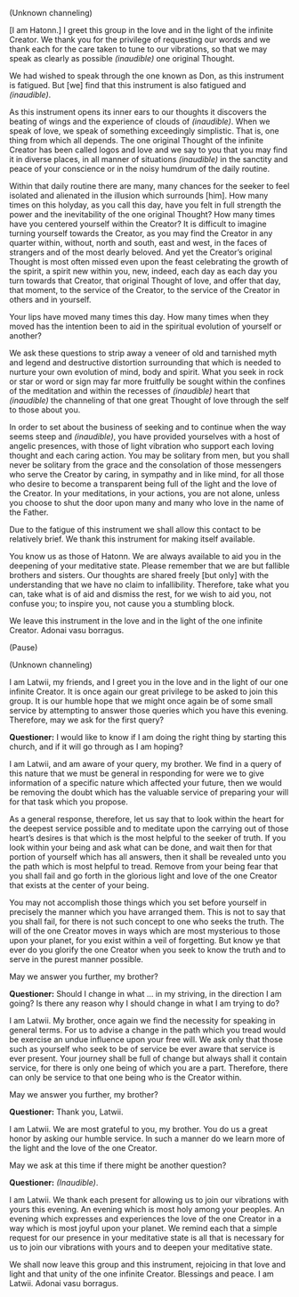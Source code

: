 <p class="channel-type">(Unknown channeling)</p>
<p>[I am Hatonn.] I greet this group in the love and in the light of the infinite Creator. We thank you for the privilege of requesting our words and we thank each for the care taken to tune to our vibrations, so that we may speak as clearly as possible <em>(inaudible)</em> one original Thought.</p>
<p>We had wished to speak through the one known as Don, as this instrument is fatigued. But [we] find that this instrument is also fatigued and <em>(inaudible)</em>.</p>
<p>As this instrument opens its inner ears to our thoughts it discovers the beating of wings and the experience of clouds of <em>(inaudible)</em>. When we speak of love, we speak of something exceedingly simplistic. That is, one thing from which all depends. The one original Thought of the infinite Creator has been called logos and love and we say to you that you may find it in diverse places, in all manner of situations <em>(inaudible)</em> in the sanctity and peace of your conscience or in the noisy humdrum of the daily routine.</p>
<p>Within that daily routine there are many, many chances for the seeker to feel isolated and alienated in the illusion which surrounds [him]. How many times on this holyday, as you call this day, have you felt in full strength the power and the inevitability of the one original Thought? How many times have you centered yourself within the Creator? It is difficult to imagine turning yourself towards the Creator, as you may find the Creator in any quarter within, without, north and south, east and west, in the faces of strangers and of the most dearly beloved. And yet the Creator’s original Thought is most often missed even upon the feast celebrating the growth of the spirit, a spirit new within you, new, indeed, each day as each day you turn towards that Creator, that original Thought of love, and offer that day, that moment, to the service of the Creator, to the service of the Creator in others and in yourself.</p>
<p>Your lips have moved many times this day. How many times when they moved has the intention been to aid in the spiritual evolution of yourself or another?</p>
<p>We ask these questions to strip away a veneer of old and tarnished myth and legend and destructive distortion surrounding that which is needed to nurture your own evolution of mind, body and spirit. What you seek in rock or star or word or sign may far more fruitfully be sought within the confines of the meditation and within the recesses of <em>(inaudible)</em> heart that <em>(inaudible)</em> the channeling of that one great Thought of love through the self to those about you.</p>
<p>In order to set about the business of seeking and to continue when the way seems steep and <em>(inaudible)</em>, you have provided yourselves with a host of angelic presences, with those of light vibration who support each loving thought and each caring action. You may be solitary from men, but you shall never be solitary from the grace and the consolation of those messengers who serve the Creator by caring, in sympathy and in like mind, for all those who desire to become a transparent being full of the light and the love of the Creator. In your meditations, in your actions, you are not alone, unless you choose to shut the door upon many and many who love in the name of the Father.</p>
<p>Due to the fatigue of this instrument we shall allow this contact to be relatively brief. We thank this instrument for making itself available.</p>
<p>You know us as those of Hatonn. We are always available to aid you in the deepening of your meditative state. Please remember that we are but fallible brothers and sisters. Our thoughts are shared freely [but only] with the understanding that we have no claim to infallibility. Therefore, take what you can, take what is of aid and dismiss the rest, for we wish to aid you, not confuse you; to inspire you, not cause you a stumbling block.</p>
<p>We leave this instrument in the love and in the light of the one infinite Creator. Adonai vasu borragus.</p>
<p class="comment">(Pause)</p>
<p class="channel-type">(Unknown channeling)</p>
<p>I am Latwii, my friends, and I greet you in the love and in the light of our one infinite Creator. It is once again our great privilege to be asked to join this group. It is our humble hope that we might once again be of some small service by attempting to answer those queries which you have this evening. Therefore, may we ask for the first query?</p>
<p><strong>Questioner:</strong> I would like to know if I am doing the right thing by starting this church, and if it will go through as I am hoping?</p>
<p>I am Latwii, and am aware of your query, my brother. We find in a query of this nature that we must be general in responding for were we to give information of a specific nature which affected your future, then we would be removing the doubt which has the valuable service of preparing your will for that task which you propose.</p>
<p>As a general response, therefore, let us say that to look within the heart for the deepest service possible and to meditate upon the carrying out of those heart’s desires is that which is the most helpful to the seeker of truth. If you look within your being and ask what can be done, and wait then for that portion of yourself which has all answers, then it shall be revealed unto you the path which is most helpful to tread. Remove from your being fear that you shall fail and go forth in the glorious light and love of the one Creator that exists at the center of your being.</p>
<p>You may not accomplish those things which you set before yourself in precisely the manner which you have arranged them. This is not to say that you shall fail, for there is not such concept to one who seeks the truth. The will of the one Creator moves in ways which are most mysterious to those upon your planet, for you exist within a veil of forgetting. But know ye that ever do you glorify the one Creator when you seek to know the truth and to serve in the purest manner possible.</p>
<p>May we answer you further, my brother?</p>
<p><strong>Questioner:</strong> Should I change in what … in my striving, in the direction I am going? Is there any reason why I should change in what I am trying to do?</p>
<p>I am Latwii. My brother, once again we find the necessity for speaking in general terms. For us to advise a change in the path which you tread would be exercise an undue influence upon your free will. We ask only that those such as yourself who seek to be of service be ever aware that service is ever present. Your journey shall be full of change but always shall it contain service, for there is only one being of which you are a part. Therefore, there can only be service to that one being who is the Creator within.</p>
<p>May we answer you further, my brother?</p>
<p><strong>Questioner:</strong> Thank you, Latwii.</p>
<p>I am Latwii. We are most grateful to you, my brother. You do us a great honor by asking our humble service. In such a manner do we learn more of the light and the love of the one Creator.</p>
<p>May we ask at this time if there might be another question?</p>
<p><strong>Questioner:</strong> <em>(Inaudible)</em>.</p>
<p>I am Latwii. We thank each present for allowing us to join our vibrations with yours this evening. An evening which is most holy among your peoples. An evening which expresses and experiences the love of the one Creator in a way which is most joyful upon your planet. We remind each that a simple request for our presence in your meditative state is all that is necessary for us to join our vibrations with yours and to deepen your meditative state.</p>
<p>We shall now leave this group and this instrument, rejoicing in that love and light and that unity of the one infinite Creator. Blessings and peace. I am Latwii. Adonai vasu borragus.</p><p class="comment"></p>